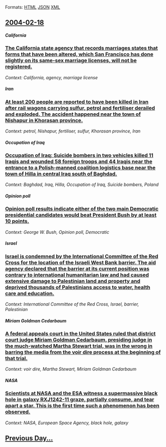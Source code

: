 
Formats: [HTML](2004/02/18/index.html)  [JSON](2004/02/18/index.json)  [XML](2004/02/18/index.xml)  

## [2004-02-18](/news/2004/02/18/index.md)

##### California
### [ The California state agency that records marriages states that forms that have been altered, which San Francisco has done slightly on its same-sex marriage licenses, will not be registered. ](/news/2004/02/18/the-california-state-agency-that-records-marriages-states-that-forms-that-have-been-altered-which-san-francisco-has-done-slightly-on-its-s.md)
_Context: California, agency, marriage license_

##### Iran
### [ At least 200 people are reported to have been killed in Iran after rail wagons carrying sulfur, petrol and fertiliser derailed and exploded. The accident happened near the town of Nishapur in Khorasan province. ](/news/2004/02/18/at-least-200-people-are-reported-to-have-been-killed-in-iran-after-rail-wagons-carrying-sulfur-petrol-and-fertiliser-derailed-and-exploded.md)
_Context: petrol, Nishapur, fertiliser, sulfur, Khorasan province, Iran_

##### Occupation of Iraq
### [ Occupation of Iraq: Suicide bombers in two vehicles killed 11 Iraqis and wounded 58 foreign troops and 44 Iraqis near the entrance to a Polish-manned coalition logistics base near the town of Hilla in central Iraq south of Baghdad. ](/news/2004/02/18/occupation-of-iraq-suicide-bombers-in-two-vehicles-killed-11-iraqis-and-wounded-58-foreign-troops-and-44-iraqis-near-the-entrance-to-a-pol.md)
_Context: Baghdad, Iraq, Hilla, Occupation of Iraq, Suicide bombers, Poland_

##### Opinion poll
### [ Opinion poll results indicate either of the two main Democratic presidential candidates would beat President Bush by at least 10 points. ](/news/2004/02/18/opinion-poll-results-indicate-either-of-the-two-main-democratic-presidential-candidates-would-beat-president-bush-by-at-least-10-points.md)
_Context: George W. Bush, Opinion poll, Democratic_

##### Israel
### [ Israel is condemned by the International Committee of the Red Cross for the location of the Israeli West Bank barrier. The aid agency declared that the barrier at its current position was contrary to international humanitarian law and had caused extensive damage to Palestinian land and property and deprived thousands of Palestinians access to water, health care and education. ](/news/2004/02/18/israel-is-condemned-by-the-international-committee-of-the-red-cross-for-the-location-of-the-israeli-west-bank-barrier-the-aid-agency-decla.md)
_Context: International Committee of the Red Cross, Israel, barrier, Palestinian_

##### Miriam Goldman Cedarbaum
### [ A federal appeals court in the United States ruled that district court judge Miriam Goldman Cedarbaum, presiding judge in the much-watched Martha Stewart trial, was in the wrong in barring the media from the voir dire process at the beginning of that trial. ](/news/2004/02/18/a-federal-appeals-court-in-the-united-states-ruled-that-district-court-judge-miriam-goldman-cedarbaum-presiding-judge-in-the-much-watched.md)
_Context: voir dire, Martha Stewart, Miriam Goldman Cedarbaum_

##### NASA
### [ Scientists at NASA and the ESA witness a supermassive black hole in galaxy RXJ1242-11 graze, partially consume, and tear apart a star. This is the first time such a phenomenon has been observed. ](/news/2004/02/18/scientists-at-nasa-and-the-esa-witness-a-supermassive-black-hole-in-galaxy-rxj1242-11-graze-partially-consume-and-tear-apart-a-star-this.md)
_Context: NASA, European Space Agency, black hole, galaxy_

## [Previous Day...](/news/2004/02/17/index.md)

